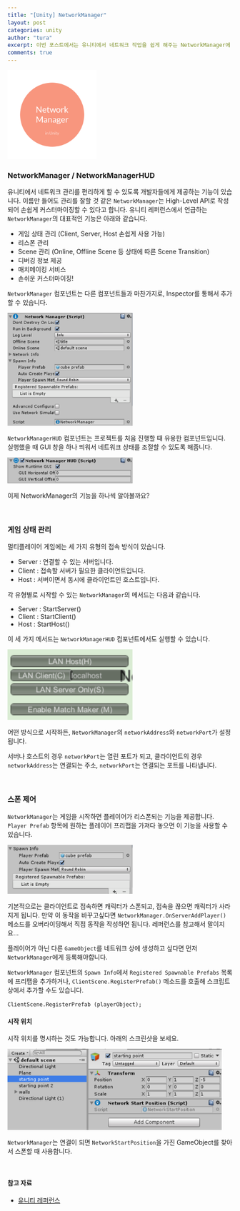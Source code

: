 ```yaml
---
title: "[Unity] NetworkManager"
layout: post
categories: unity
author: "tura"
excerpt: 이번 포스트에서는 유니티에서 네트워크 작업을 쉽게 해주는 NetworkManager에 대해서 알아봅니다.
comments: true
---
```


<img src="/images/2017/network_manager_thumbnail.png" width="200" class="center"/>

### NetworkManager / NetworkManagerHUD

유니티에서 네트워크 관리를 편리하게 할 수 있도록 개발자들에게 제공하는 기능이 있습니다.
이름만 들어도 관리를 잘할 것 같은 `NetworkManager`는 High-Level API로 작성되어 손쉽게 커스터마이징할 수 있다고 합니다.
유니티 레퍼런스에서 언급하는 `NetworkManager`의 대표적인 기능은 아래와 같습니다.

 - 게임 상태 관리 (Client, Server, Host 손쉽게 사용 가능)
 - 리스폰 관리
 - Scene 관리 (Online, Offline Scene 등 상태에 따른 Scene Transition)
 - 디버깅 정보 제공
 - 매치메이킹 서비스
 - 손쉬운 커스터마이징!

`NetworkManager` 컴포넌트는 다른 컴포넌트들과 마찬가지로, Inspector를 통해서 추가할 수 있습니다.

<img src="/images/2017/unity-network-components-2/network-manager.PNG" width="280" />

`NetworkManagerHUD` 컴포넌트는 프로젝트를 처음 진행할 때 유용한 컴포넌트입니다.
실행했을 때 GUI 창을 하나 띄워서 네트워크 상태를 조절할 수 있도록 해줍니다.

<img src="/images/2017/unity-network-components-2/network-manager-hud.PNG" width="280" />

이제 NetworkManager의 기능을 하나씩 알아볼까요?

<br/>

### 게임 상태 관리

멀티플레이어 게임에는 세 가지 유형의 접속 방식이 있습니다.

- Server : 연결할 수 있는 서버입니다.
- Client : 접속할 서버가 필요한 클라이언트입니다.
- Host : 서버이면서 동시에 클라이언트인 호스트입니다.

각 유형별로 시작할 수 있는 `NetworkManager`의 메서드는 다음과 같습니다.

- Server : StartServer()
- Client : StartClient()
- Host : StartHost()

이 세 가지 메서드는 `NetworkManagerHUD` 컴포넌트에서도 실행할 수 있습니다.

<img src="/images/2017/unity-network-components-2/network-manager-hud-gui.PNG" width="280" />

어떤 방식으로 시작하든, `NetworkManager`의 `networkAddress`와 `networkPort`가 설정됩니다.

서버나 호스트의 경우 `networkPort`는 열린 포트가 되고, 클라이언트의 경우
`networkAddress`는 연결되는 주소, `networkPort`는 연결되는 포트를 나타냅니다.

<br/>

### 스폰 제어

`NetworkManager`는 게임을 시작하면 플레이어가 리스폰되는 기능을 제공합니다.
`Player Prefab` 항목에 원하는 플레이어 프리팹을 가져다 놓으면 이 기능을 사용할 수 있습니다.

<img src="/images/2017/unity-network-components-2/network-manager-spawn-info.PNG" width="280" />

기본적으로는 클라이언트로 접속하면 캐릭터가 스폰되고, 접속을 끊으면 캐릭터가 사라지게 됩니다.
만약 이 동작을 바꾸고싶다면 `NetworkManager.OnServerAddPlayer()` 메소드를 오버라이딩해서
직접 동작을 작성하면 됩니다. 레퍼런스를 참고해서 말이지요...

플레이어가 아닌 다른 `GameObject`를 네트워크 상에 생성하고 싶다면 먼저 `NetworkManager`에게 등록해야합니다.

`NetworkManager` 컴포넌트의 `Spawn Info`에서 `Registered Spawnable Prefabs` 목록에 프리팹을 추가하거나,
`ClientScene.RegisterPrefab()` 메소드를 호출해 스크립트 상에서 추가할 수도 있습니다.

```
ClientScene.RegisterPrefab (playerObject);
```

#### 시작 위치

시작 위치를 명시하는 것도 가능합니다. 아래의 스크린샷을 보세요.

<img src="/images/2017/unity-network-components-2/network-manager-starting-point.PNG" width="480" />

`NetworkManager`는 연결이 되면 `NetworkStartPosition`을 가진 GameObject를 찾아서 스폰할 때 사용합니다.

<br/>

#### 참고 자료
 - [유니티 레퍼런스](https://docs.unity3d.com/Manual/UNetManager.html)
